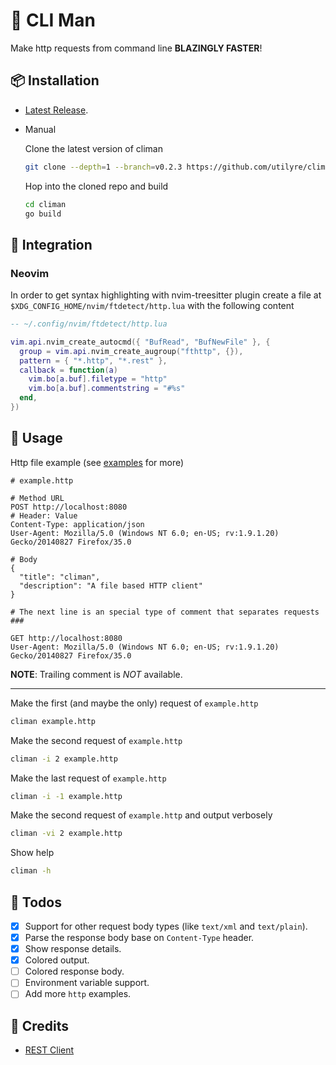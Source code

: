 # 📝 CLI Man

Make http requests from command line **BLAZINGLY FASTER**!

## 📦 Installation

- [Latest Release](https://github.com/utilyre/climan/releases/latest).

- Manual

  Clone the latest version of climan

  ```bash
  git clone --depth=1 --branch=v0.2.3 https://github.com/utilyre/climan.git
  ```

  Hop into the cloned repo and build

  ```bash
  cd climan
  go build
  ```

## 🌟 Integration

### Neovim

In order to get syntax highlighting with nvim-treesitter plugin create a file
at `$XDG_CONFIG_HOME/nvim/ftdetect/http.lua` with the following content

```lua
-- ~/.config/nvim/ftdetect/http.lua

vim.api.nvim_create_autocmd({ "BufRead", "BufNewFile" }, {
  group = vim.api.nvim_create_augroup("fthttp", {}),
  pattern = { "*.http", "*.rest" },
  callback = function(a)
    vim.bo[a.buf].filetype = "http"
    vim.bo[a.buf].commentstring = "#%s"
  end,
})
```

## 🚀 Usage

Http file example (see [examples](/examples) for more)

```http
# example.http

# Method URL
POST http://localhost:8080
# Header: Value
Content-Type: application/json
User-Agent: Mozilla/5.0 (Windows NT 6.0; en-US; rv:1.9.1.20) Gecko/20140827 Firefox/35.0

# Body
{
  "title": "climan",
  "description": "A file based HTTP client"
}

# The next line is an special type of comment that separates requests
###

GET http://localhost:8080
User-Agent: Mozilla/5.0 (Windows NT 6.0; en-US; rv:1.9.1.20) Gecko/20140827 Firefox/35.0
```

**NOTE**: Trailing comment is _NOT_ available.

---

Make the first (and maybe the only) request of `example.http`

```bash
climan example.http
```

Make the second request of `example.http`

```bash
climan -i 2 example.http
```

Make the last request of `example.http`

```bash
climan -i -1 example.http
```

Make the second request of `example.http` and output verbosely

```bash
climan -vi 2 example.http
```

Show help

```bash
climan -h
```

## 🔖 Todos

- [x] Support for other request body types (like `text/xml` and `text/plain`).
- [x] Parse the response body base on `Content-Type` header.
- [x] Show response details.
- [x] Colored output.
- [ ] Colored response body.
- [ ] Environment variable support.
- [ ] Add more `http` examples.

## 📢 Credits

- [REST Client](https://github.com/Huachao/vscode-restclient)
